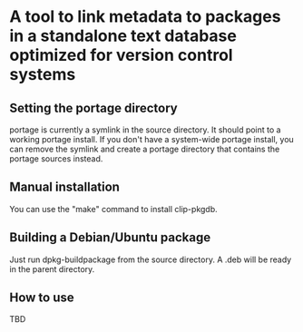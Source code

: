 # A tool to link metadata to packages in a standalone text database optimized for version control systems

## Setting the portage directory

portage is currently a symlink in the source directory. It should point to a
working portage install. If you don't have a system-wide portage install,
you can remove the symlink and create a portage directory that contains the
portage sources instead.

## Manual installation

You can use the "make" command to install clip-pkgdb.

## Building a Debian/Ubuntu package

Just run dpkg-buildpackage from the source directory. A .deb will be ready in the parent directory.

## How to use

TBD
